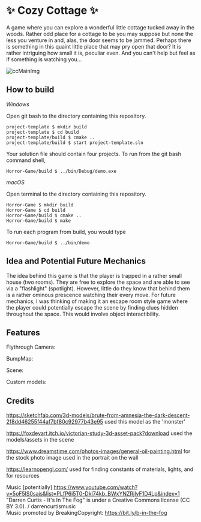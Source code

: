 # ✨ Cozy Cottage ✨

A game where you can explore a wonderful little cottage tucked away in the woods. Rather odd place for a cottage to be you may suppose but none the less you venture in and, alas, the door seems to be jammed. Perhaps there is something in this quaint little place that may pry open that door? It is rather intriguing how small it is, peculiar even. And you can't help but feel as if something is watching you... 

![ccMainImg](https://github.com/thumun/Horror-Game/blob/main/images/ccmainimg.png)


## How to build

*Windows*

Open git bash to the directory containing this repository.

```
project-template $ mkdir build
project-template $ cd build
project-template/build $ cmake ..
project-template/build $ start project-template.sln
```

Your solution file should contain four projects.
To run from the git bash command shell, 

```
Horror-Game/build $ ../bin/Debug/demo.exe
```

*macOS*

Open terminal to the directory containing this repository.

```
Horror-Game $ mkdir build
Horror-Game $ cd build
Horror-Game/build $ cmake ..
Horror-Game/build $ make
```

To run each program from build, you would type

```
Horror-Game/build $ ../bin/demo
```

## Idea and Potential Future Mechanics

The idea behind this game is that the player is trapped in a rather small house (two rooms). They are free to explore the space and are able to see via a "flashlight" (spotlight). However, little do they know that behind them is a rather ominous prescence watching their every move. 
For future mechanics, I was thinking of making it an escape room style game where the player could potentially escape the scene by finding clues hidden throughout the space. This would involve object interactibility. 

## Features 

Flythrough Camera: 

BumpMap: 

Scene: 

Custom models: 

## Credits 

https://sketchfab.com/3d-models/brute-from-amnesia-the-dark-descent-2f8dd46255f44af7bf80c92977b43e95
used this model as the 'monster'

https://foxdevart.itch.io/victorian-study-3d-asset-pack?download
used the models/assets in the scene 

https://www.dreamstime.com/photos-images/general-oil-painting.html 
for the stock photo image used in the portrait on the wall

https://learnopengl.com/
used for finding constants of materials, lights, and for resources

Music [potentially]
https://www.youtube.com/watch?v=5oF5lS0sajs&list=PLfP6i5T0-DkI74kb_BWxYNZRjIvF1D4Lp&index=1
"Darren Curtis - It's In The Fog" is under a Creative Commons license (CC BY 3.0).
 / darrencurtismusic   
Music promoted by BreakingCopyright: https://bit.ly/b-in-the-fog 
